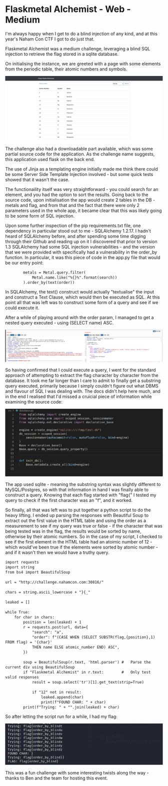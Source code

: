 # Flaskmetal Alchemist - Web - Medium

I'm always happy when I get to do a blind injection of any kind, and at this year's Naham Con CTF I got to do just that.

Flaskmetal Alchemist was a medium challenge, leveraging a blind SQL injection to retrieve the flag stored in a sqlite database.

On initialising the instance, we are greeted with a page with some elements from the periodic table, their atomic numbers and symbols.

![App home screen](screenshots/fma_4.png?raw=true)

The challenge also had a downloadable part available, which was some partial source code for the application. As the challenge name suggests, this application used flask on the back end. 

The use of Jinja as a templating engine initially made me think there could be some Server Side Template Injection involved - but some quick tests showed that it wasn't the case.

The functionaility itself was very straightforward - you could search for an element, and you had the option to sort the results. Going back to the source code, upon initialisation the app would create 2 tables in the DB - metals and flag, and from that and the fact that there were only 2 parameters used in the whole app, it became clear that this was likely going to be some form of SQL injection.

Upon some further inspection of the pip requirements.txt file, one dependency in particular stood out to me - SQLAlchemy 1.2.17. I hadn't heard of SQLAlchemy before, and after spending some time digging through their Github and reading up on it I discovered that prior to version 1.3 SQLAlchemy had some SQL injection vulnerabilities - and the version that we were provided with specifically had a vulnerability in the order_by function. In particular, it was this piece of code in the app.py file that would be our entry point:

            metals = Metal.query.filter(
                Metal.name.like("%{}%".format(search))
            ).order_by(text(order))

In SQLAlchemy, the text() construct would actually "textualise" the input and construct a Text Clause, which would then be executed as SQL. At this point all that was left was to construct some form of a query and see if we could execute it. 

After a while of playing around with the order param, I managed to get a nested query executed - using (SELECT name) ASC.

![Burp request](screenshots/fma_7.png?raw=true)

So having confirmed that I could execute a query, I went for the standard approach of attempting to extract the flag character by character from the database. It took me far longer than I care to admit to finally get a substring query executed, primarily because I simply couldn't figure out what DBMS and flavour of SQL I was dealing with. The docs didn't help here much, and in the end I realised that I'd missed a cruicial piece of information while examining the source code:

![Sqlite](screenshots/fma_5.png?raw=true)

The app used sqlite - meaning the substring syntax was slightly different to MySQL/Postgres, so with that information in hand I was finally able to construct a query. Knowing that each flag started with "flag{" I tested my query to check if the first character was an "f", and it worked.

So finally, all that was left was to put together a python script to do the heavy lifting. I ended up parsing the responses with Beautiful Soup to extract out the first value in the HTML table and using the order as a measurement to see if my query was true or false - if the character that was being tested was in the flag, the results would be sorted by name, otherwise by their atomic numbers. So in the case of my script, I checked to see if the first element in the HTML table had an atoimic number of 12 - which would've been true if the elements were sorted by atomic number - and if it wasn't then we would have a truthy query.


	import requests
	import string
	from bs4 import BeautifulSoup

	url = "http://challenge.nahamcon.com:30816/"

	chars = string.ascii_lowercase + "}{_"

	leaked = []

	while True:
		for char in chars:
			position = len(leaked) + 1
			r = requests.post(url, data={
				"search": "a",
				"order": f"(CASE WHEN (SELECT SUBSTR(flag,{position},1) FROM flag) = '{char}' 
				THEN name ELSE atomic_number END) ASC",
			})

			soup = BeautifulSoup(r.text, 'html.parser')	#	Parse the current div using BeautifulSoup
			if "Flaskmetal Alchemist" in r.text:		#	Only test valid responses
				result = soup.select('tr')[1].get_text(strip=True)

				if "12" not in result:
					leaked.append(char)
					print(f"FOUND CHAR: " + char)
			print(f"Trying: " + "".join(leaked) + char)

So after letting the script run for a while, I had my flag:

![Flag](screenshots/fma_3.png?raw=true)


This was a fun challenge with some interesting twists along the way - thanks to Ben and the team for hosting this event.